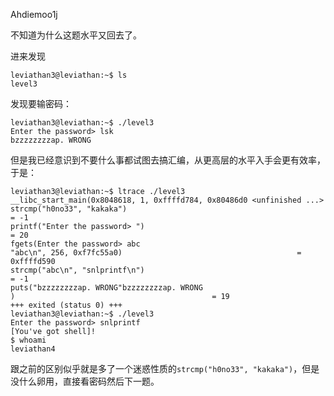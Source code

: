 Ahdiemoo1j

不知道为什么这题水平又回去了。

进来发现
```
leviathan3@leviathan:~$ ls
level3
```
发现要输密码：
```
leviathan3@leviathan:~$ ./level3 
Enter the password> lsk
bzzzzzzzzap. WRONG
```
但是我已经意识到不要什么事都试图去搞汇编，从更高层的水平入手会更有效率，于是：
```
leviathan3@leviathan:~$ ltrace ./level3 
__libc_start_main(0x8048618, 1, 0xffffd784, 0x80486d0 <unfinished ...>
strcmp("h0no33", "kakaka")                                            = -1
printf("Enter the password> ")                                        = 20
fgets(Enter the password> abc
"abc\n", 256, 0xf7fc55a0)                                       = 0xffffd590
strcmp("abc\n", "snlprintf\n")                                        = -1
puts("bzzzzzzzzap. WRONG"bzzzzzzzzap. WRONG
)                                            = 19
+++ exited (status 0) +++
leviathan3@leviathan:~$ ./level3 
Enter the password> snlprintf
[You've got shell]!
$ whoami
leviathan4
```
跟之前的区别似乎就是多了一个迷惑性质的`strcmp("h0no33", "kakaka")`，但是没什么卵用，直接看密码然后下一题。